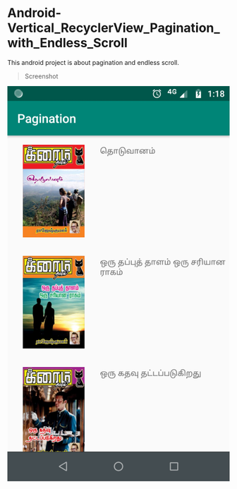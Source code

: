 # Android-Vertical_RecyclerView_Pagination_with_Endless_Scroll
This android project is about pagination and endless scroll.

> Screenshot

![Image](/GitRes/1.png)

